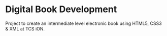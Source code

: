 # Digital Book Development
Project to create an intermediate level electronic book using HTML5, CSS3 & XML at TCS
iON.
